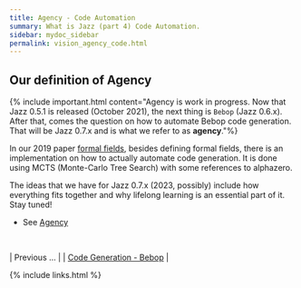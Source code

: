 ```yaml
---
title: Agency - Code Automation
summary: What is Jazz (part 4) Code Automation.
sidebar: mydoc_sidebar
permalink: vision_agency_code.html
---
```


## Our definition of Agency

{% include important.html content="Agency is work in progress. Now that Jazz 0.5.1 is released (October 2021), the next thing is `Bebop`
(Jazz 0.6.x). After that, comes the question on how to automate Bebop code generation. That will be Jazz 0.7.x and is what we refer to as
**agency**."%}

In our 2019 paper [formal fields](https://arxiv.org/abs/2007.14075), besides defining formal fields, there is an implementation on how to
actually automate code generation. It is done using MCTS (Monte-Carlo Tree Search) with some references to alphazero.

The ideas that we have for Jazz 0.7.x (2023, possibly) include how everything fits together and why lifelong learning is an essential part
of it. Stay tuned!

* See [Agency](agency_elements.html)

<br/>

| <span class="label label-default">Previous ...</span> |
| [Code Generation - Bebop](vision_code_bebop.html) |

{% include links.html %}
